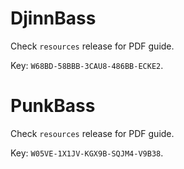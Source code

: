 # DjinnBass

Check ```resources``` release for PDF guide.

Key: ```W68BD-58BBB-3CAU8-486BB-ECKE2```.

# PunkBass

Check ```resources``` release for PDF guide.

Key: ```W05VE-1X1JV-KGX9B-SQJM4-V9B38```.
